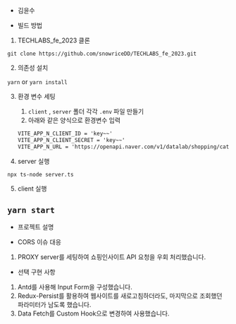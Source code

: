 - 김윤수

- 빌드 방법
1. TECHLABS_fe_2023 클론

 `git clone https://github.com/snowriceDD/TECHLABS_fe_2023.git`

2. 의존성 설치

`yarn` or `yarn install`

3. 환경 변수 세팅
    1. `client` , `server` 폴더 각각 `.env` 파일 만들기
    2. 아래와 같은 양식으로 환경변수 입력
    
    ```markdown
    VITE_APP_N_CLIENT_ID = 'key~~'
    VITE_APP_N_CLIENT_SECRET = 'key~~'
    VITE_APP_N_URL = 'https://openapi.naver.com/v1/datalab/shopping/category/keyword/age'
    ```
    

4. server 실행

`npx ts-node server.ts`

5. client 실행

`yarn start`
---

- 프로젝트 설명


- CORS 이슈 대응
1. PROXY server를 세팅하여 쇼핑인사이트 API 요청을 우회 처리했습니다.

- 선택 구현 사항
1. Antd를 사용해 Input Form을 구성했습니다.
2. Redux-Persist를 활용하여 웹사이트를 새로고침하더라도, 마지막으로 조회했던 파라미터가 남도록 했습니다.
3. Data Fetch를 Custom Hook으로 변경하여 사용했습니다.
